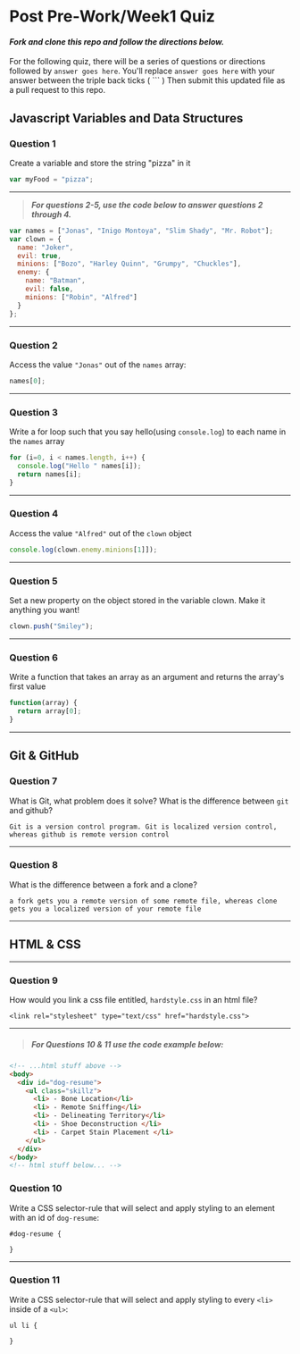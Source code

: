 # Post Pre-Work/Week1 Quiz

#### ***Fork and clone this repo and follow the directions below.***

For the following quiz, there will be a series of questions or directions followed by `answer goes here`. You'll replace `answer goes here` with your answer between the triple back ticks ( \`\`\` ) Then submit this updated file as a pull request to this repo.

## Javascript Variables and Data Structures

### Question 1

Create a variable and store the string "pizza" in it

```js
var myFood = "pizza";
```

---

>  ***For questions 2-5, use the code below to answer questions 2 through 4.***

```js
var names = ["Jonas", "Inigo Montoya", "Slim Shady", "Mr. Robot"];
var clown = {
  name: "Joker",
  evil: true,
  minions: ["Bozo", "Harley Quinn", "Grumpy", "Chuckles"],
  enemy: {
    name: "Batman",
    evil: false,
    minions: ["Robin", "Alfred"]  
  }
};
```

---

### Question 2

Access the value `"Jonas"` out of the `names` array:

```js
names[0];
```

---
### Question 3

Write a for loop such that you say hello(using `console.log`) to each name in the `names` array

```js
for (i=0, i < names.length, i++) {
  console.log("Hello " names[i]);
  return names[i];
}
```

---


### Question 4

Access the value `"Alfred"` out of the `clown` object

```js
console.log(clown.enemy.minions[1]]);
```

---
### Question 5

Set a new property on the object stored in the variable clown. Make it anything you want!

```js
clown.push("Smiley");
```

---
### Question 6
Write a function that takes an array as an argument and returns the array's first value

```js
function(array) {
  return array[0];
}
```
---

## Git & GitHub

### Question 7

What is Git, what problem does it solve? What is the difference between `git` and github?

```
Git is a version control program. Git is localized version control, whereas github is remote version control

```

---

### Question 8

What is the difference between a fork and a clone?

```
a fork gets you a remote version of some remote file, whereas clone gets you a localized version of your remote file

```

---

## HTML & CSS

---

### Question 9

How would you link a css file entitled, `hardstyle.css` in an html file?

```
<link rel="stylesheet" type="text/css" href="hardstyle.css">
```

---

> ##### For Questions 10 & 11 use the code example below:

```HTML
<!-- ...html stuff above -->
<body>
  <div id="dog-resume">
    <ul class="skillz">
      <li> - Bone Location</li>
      <li> - Remote Sniffing</li>
      <li> - Delineating Territory</li>
      <li> - Shoe Deconstruction </li>
      <li> - Carpet Stain Placement </li>
    </ul>
  </div>
</body>
<!-- html stuff below... -->
```

### Question 10

Write a CSS selector-rule that will select and apply styling to an element with an id of `dog-resume`:


```
#dog-resume {

}
```

---

### Question 11

Write a CSS selector-rule that will select and apply styling to every `<li>` inside of a `<ul>`:

```
ul li {
  
}
```
